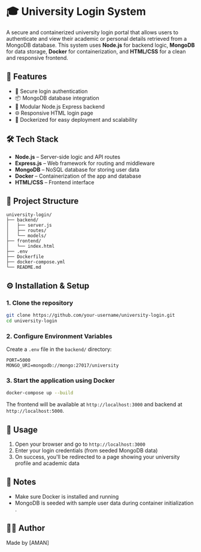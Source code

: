 # 🎓 University Login System
A secure and containerized university login portal that allows users to authenticate and view their academic or personal details retrieved from a MongoDB database. This system uses **Node.js** for backend logic, **MongoDB** for data storage, **Docker** for containerization, and **HTML/CSS** for a clean and responsive frontend.
## 🚀 Features
- 🔐 Secure login authentication
- 📦 MongoDB database integration
- 🧩 Modular Node.js Express backend
- 🌐 Responsive HTML login page
- 🐳 Dockerized for easy deployment and scalability
## 🛠️ Tech Stack
- **Node.js** – Server-side logic and API routes
- **Express.js** – Web framework for routing and middleware
- **MongoDB** – NoSQL database for storing user data
- **Docker** – Containerization of the app and database
- **HTML/CSS** – Frontend interface
## 📂 Project Structure
```
university-login/
├── backend/
│   ├── server.js
│   ├── routes/
│   └── models/
├── frontend/
│   └── index.html
├── .env
├── Dockerfile
├── docker-compose.yml
└── README.md
```
## ⚙️ Installation & Setup
### 1. Clone the repository
```bash
git clone https://github.com/your-username/university-login.git
cd university-login
```
### 2. Configure Environment Variables
Create a `.env` file in the `backend/` directory:
```
PORT=5000
MONGO_URI=mongodb://mongo:27017/university
```
### 3. Start the application using Docker
```bash
docker-compose up --build
```
The frontend will be available at `http://localhost:3000` and backend at `http://localhost:5000`.
## 🧪 Usage
1. Open your browser and go to `http://localhost:3000`
2. Enter your login credentials (from seeded MongoDB data)
3. On success, you'll be redirected to a page showing your university profile and academic data
## 📌 Notes
- Make sure Docker is installed and running
- MongoDB is seeded with sample user data during container initialization
.
## 🙋‍♂️ Author
Made by [AMAN] 